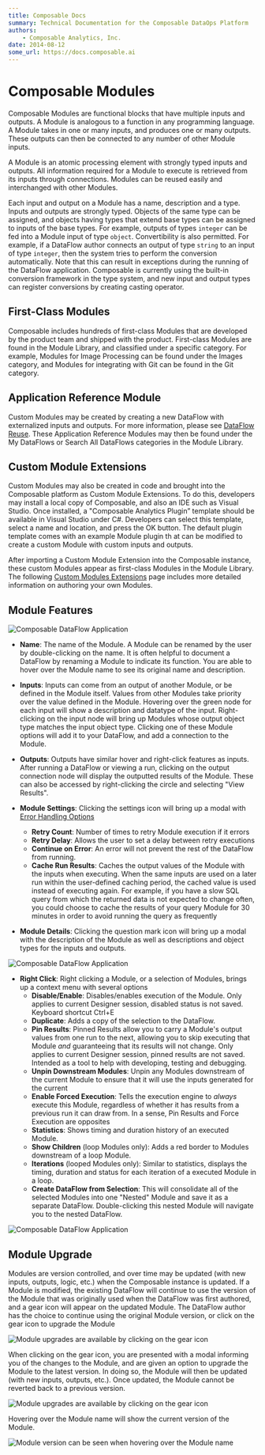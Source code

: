 ```yaml
---
title: Composable Docs
summary: Technical Documentation for the Composable DataOps Platform
authors:
    - Composable Analytics, Inc.
date: 2014-08-12
some_url: https://docs.composable.ai
---
```


# Composable Modules

Composable Modules are functional blocks that have multiple inputs and outputs. A Module is analogous to a function in any programming language. A Module takes in one or many inputs, and produces one or many outputs. These outputs can then be connected to any number of other Module inputs.

A Module is an atomic processing element with strongly typed inputs and outputs. All information required for a Module to execute is retrieved from its inputs through connections. Modules can be reused easily and interchanged with other Modules.

Each input and output on a Module has a name, description and a type. Inputs and outputs are strongly typed. Objects of the same type can be assigned, and objects having types that extend base types can be assigned to inputs of the base types. For example, outputs of types `integer` can be fed into a Module input of type `object`. Convertibility is also permitted. For example, if a DataFlow author connects an output of type `string` to an input of type `integer`, then the system tries to perform the conversion automatically. Note that this can result in exceptions during the running of the DataFlow application. Composable is currently using the built-in conversion framework in the type system, and new input and output types can register conversions by creating casting operator.

## First-Class Modules

Composable includes hundreds of first-class Modules that are developed by the product team and shipped with the product. First-class Modules are found in the Module Library, and classified under a specific category. For example, Modules for Image Processing can be found under the Images category, and Modules for integrating with Git can be found in the Git category.

## Application Reference Module

Custom Modules may be created by creating a new DataFlow with externalized inputs and outputs. For more information, please see [DataFlow Reuse](./06.DataFlow-Reuse.md). These Application Reference Modules may then be found under  the My DataFlows or Search All DataFlows categories in the Module Library.

## Custom Module Extensions

Custom Modules may also be created in code and brought into the Composable platform as Custom Module Extensions. To do this, developers may install a local copy of Composable, and also an IDE such as Visual Studio. Once installed, a "Composable Analytics Plugin” template should be available in Visual Studio under C#. Developers can select this template, select a name and location, and press the OK button. The default plugin template comes with an example Module plugin th at can be modified to create a custom Module with custom inputs and outputs.

After importing a Custom Module Extension into the Composable instance, these custom Modules appear as first-class Modules in the Module Library. The following [Custom Modules Extensions](./07.Custom-Modules.md) page includes more detailed information on authoring your own Modules.

## Module Features

![Composable DataFlow Application](img/05.ModuleDescription.png)

- **Name**: The name of the Module. A Module can be renamed by the user by double-clicking on the name. It is often helpful to document a DataFlow by renaming a Module to indicate its function. You are able to hover over the Module name to see its original name and description.
- **Inputs**: Inputs can come from an output of another Module, or be defined in the Module itself. Values from other Modules take priority over the value defined in the Module. Hovering over the green node for each input will show a description and datatype of the input. Right-clicking on the input node will bring up Modules whose output object type matches the input object type. Clicking one of these Module options will add it to your DataFlow, and add a connection to the Module.
- **Outputs**: Outputs have similar hover and right-click features as inputs. After running a DataFlow or viewing a run, clicking on the output connection node will display the outputted results of the Module. These can also be accessed by right-clicking the circle and selecting "View Results".
- **Module Settings**: Clicking the settings icon will bring up a modal with [Error Handling Options](./DataFlow-Error-Handling.md)
    - **Retry Count**: Number of times to retry Module execution if it errors
    - **Retry Delay**: Allows the user to set a delay between retry executions
    - **Continue on Error**: An error will not prevent the rest of the DataFlow from running.
    - **Cache Run Results**: Caches the output values of the Module with the inputs when executing. When the same inputs are used on a later run within the user-defined caching period, the cached value is used instead of executing again. For example, if you have a slow SQL query from which the returned data is not expected to change often, you could choose to cache the results of your query Module for 30 minutes in order to avoid running the query as frequently


- **Module Details**: Clicking the question mark icon will bring up a modal with the description of the Module as well as descriptions and object types for the inputs and outputs.

![Composable DataFlow Application](img/05.ModuleDetails-01.png)

- **Right Click**: Right clicking a Module, or a selection of Modules, brings up a context menu with several options
    - **Disable/Enable**: Disables/enables execution of the Module. Only applies to current Designer session, disabled status is not saved. Keyboard shortcut Ctrl+E
    - **Duplicate**: Adds a copy of the selection to the DataFlow.
    - **Pin Results**: Pinned Results allow you to carry a Module's output values from one run to the next, allowing you to skip executing that Module *and* guaranteeing that its results will not change. Only applies to current Designer session, pinned results are not saved. Intended as a tool to help with developing, testing and debugging.
    - **Unpin Downstream Modules**: Unpin any Modules downstream of the current Module to ensure that it will use the inputs generated for the current
    - **Enable Forced Execution**: Tells the execution engine to *always* execute this Module, regardless of whether it has results from a previous run it can draw from. In a sense, Pin Results and Force Execution are opposites
    - **Statistics**: Shows timing and duration history of an executed Module.
    - **Show Children** (loop Modules only): Adds a red border to Modules downstream of a loop Module.
    - **Iterations** (looped Modules only): Similar to statistics, displays the timing, duration and status for each iteration of a executed Module in a loop.
    - **Create DataFlow from Selection**: This will consolidate all of the selected Modules into one "Nested" Module and save it as a separate DataFlow. Double-clicking this nested Module will navigate you to the nested DataFlow.

![Composable DataFlow Application](img/05.ModuleContextMenu-01.png)

## Module Upgrade

Modules are version controlled, and over time may be updated (with new inputs, outputs, logic, etc.) when the Composable instance is updated. If a Module is modified, the existing DataFlow will continue to use the version of the Module that was originally used when the DataFlow was first authored, and a gear icon will appear on the updated Module. The DataFlow author has the choice to continue using the original Module version, or click on the gear icon to upgrade the Module

![Module upgrades are available by clicking on the gear icon](img/05.ModuleUpgrade-01.png)

When clicking on the gear icon, you are presented with a modal informing you of the changes to the Module, and are given an option to upgrade the Module to the latest version. In doing so, the Module will then be updated (with new inputs, outputs, etc.). Once updated, the Module cannot be reverted back to a previous version.

![Module upgrades are available by clicking on the gear icon](img/05.ModuleUpgrade-02.png)

Hovering over the Module name will show the current version of the Module.

![Module version can be seen when hovering over the Module name](img/05.ModuleUpgrade-03.png)
